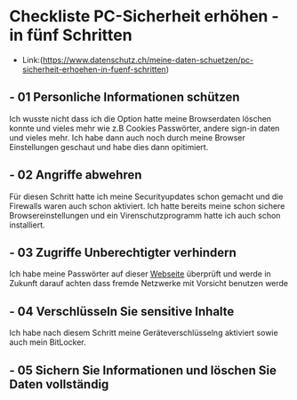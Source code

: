 # Checkliste PC-Sicherheit erhöhen - in fünf Schritten

- Link:(https://www.datenschutz.ch/meine-daten-schuetzen/pc-sicherheit-erhoehen-in-fuenf-schritten)

## - 01 Personliche Informationen schützen
Ich wusste nicht dass ich die Option hatte meine Browserdaten löschen konnte und vieles mehr wie z.B Cookies Passwörter, andere sign-in daten und vieles mehr. Ich habe dann auch noch durch meine Browser Einstellungen geschaut und habe dies dann opitimiert.
## - 02 Angriffe abwehren
Für diesen Schritt hatte ich meine Securityupdates schon gemacht und die Firewalls waren auch schon aktiviert. Ich hatte bereits meine schon sichere Browsereinstellungen und ein Virenschutzprogramm hatte ich auch schon installiert.
## - 03 Zugriffe Unberechtigter verhindern
Ich habe meine Passwörter auf dieser [Webseite](https://www.passwortcheck.ch/) überprüft und werde in Zukunft darauf achten dass fremde Netzwerke mit Vorsicht benutzen werde
## - 04 Verschlüsseln Sie sensitive Inhalte
Ich habe nach diesem Schritt meine Geräteverschlüsselng aktiviert sowie auch mein BitLocker.
## - 05 Sichern Sie Informationen und löschen Sie Daten vollständig

